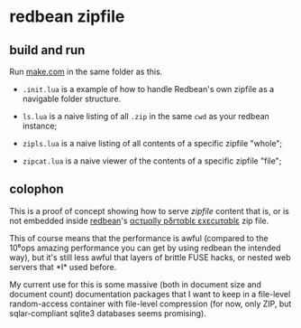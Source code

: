 # redbean zipfile

## build and run

Run [make.com](https://justine.lol/make/#download) in the same folder as this.

- `.init.lua` is a example of how to handle Redbean's own zipfile as a
  navigable folder structure.

- `ls.lua` is a naive listing of all `.zip` in the same `cwd` as your redbean
  instance;

- `zipls.lua` is a naive listing of all contents of a specific zipfile "whole";

- `zipcat.lua` is a naive viewer of the contents of a specific zipfile "file";

## colophon

This is a proof of concept showing how to serve _zipfile_ content that is, or
is not embedded inside [redbean](https://redbean.dev/)'s
[αcτµαlly pδrταblε εxεcµταblε](https://justine.lol/ape.html) zip file.

This of course means that the performance is awful (compared to the 10⁶ops
amazing performance you can get by using redbean the intended way), but it's
still less awful that layers of brittle FUSE hacks, or nested web servers that
\*I\* used before.

My current use for this is some massive (both in document size and document
count) documentation packages that I want to keep in a file-level
random-access container with file-level compression (for now, only
ZIP, but sqlar-compliant sqlite3 databases seems promising).
